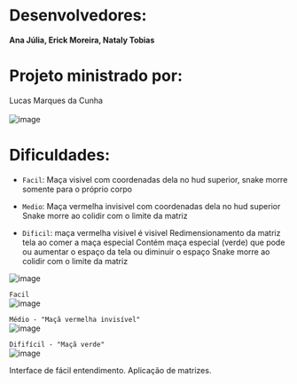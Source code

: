 # Desenvolvedores: 
<b>Ana Júlia, Erick Moreira, Nataly Tobias</b>
<br/>

# Projeto ministrado por:
Lucas Marques da Cunha   
<br/>
![image](https://github.com/user-attachments/assets/2bc8620f-dcb9-4ed9-887e-9a56c725cd36)

# Dificuldades:
- `Facil`: Maça visivel com coordenadas dela no hud superior, snake morre somente para o próprio corpo

- `Medio`: Maça vermelha invisivel com coordenadas dela no hud superior
       Snake morre ao colidir com o limite da matriz
       

- `Dificil`: maça vermelha visivel é visivel 
         Redimensionamento da matriz tela ao comer a maça especial
         Contém maça especial (verde) que pode ou aumentar o espaço da tela ou diminuir o espaço
         Snake morre ao colidir com o limite da matriz
  
![image](https://github.com/user-attachments/assets/c3b90aa6-50c2-42c2-96ba-08989468b17c)

`Facil` <br>
![image](https://github.com/user-attachments/assets/f31c86f1-44a3-4826-94b6-7e3c0c10edd5)

`Médio - "Maçã vermelha invisível"`<br>
![image](https://github.com/user-attachments/assets/6fac3ba9-a3be-4213-a878-45e93e77121d)

`Dififícil - "Maçã verde"` <br>
![image](https://github.com/user-attachments/assets/b9765e14-6b17-4226-b3ce-c93053d1f9f6)

Interface de fácil entendimento. Aplicação de matrizes.
